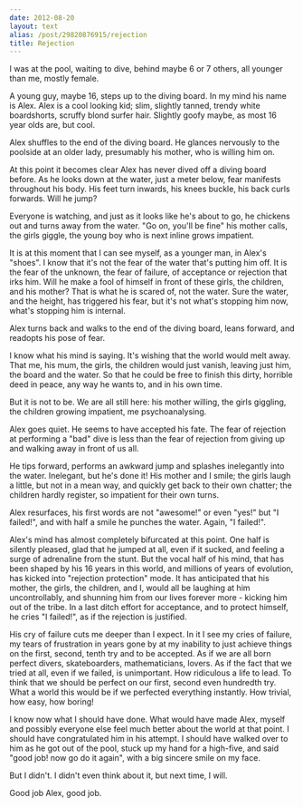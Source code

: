 ```yaml
---
date: 2012-08-20
layout: text
alias: /post/29820876915/rejection
title: Rejection
---
```


I was at the pool, waiting to dive, behind maybe 6 or 7 others, all younger than me, mostly female.

A young guy, maybe 16, steps up to the diving board. In my mind his name is Alex. Alex is a cool looking kid; slim, slightly tanned, trendy white boardshorts, scruffy blond surfer hair. Slightly goofy maybe, as most 16 year olds are, but cool.

Alex shuffles to the end of the diving board. He glances nervously to the poolside at an older lady, presumably his mother, who is willing him on.

At this point it becomes clear Alex has never dived off a diving board before. As he looks down at the water, just a meter below, fear manifests throughout his body. His feet turn inwards, his knees buckle, his back curls forwards. Will he jump?

Everyone is watching, and just as it looks like he's about to go, he chickens out and turns away from the water. "Go on, you'll be fine" his mother calls, the girls giggle, the young boy who is next inline grows impatient.

It is at this moment that I can see myself, as a younger man, in Alex's "shoes". I know that it's not the fear of the water that's putting him off. It is the fear of the unknown, the fear of failure, of acceptance or rejection that irks him. Will he make a fool of himself in front of these girls, the children, and his mother? That is what he is scared of, not the water. Sure the water, and the height, has triggered his fear, but it's not what's stopping him now, what's stopping him is internal.

Alex turns back and walks to the end of the diving board, leans forward, and readopts his pose of fear.

I know what his mind is saying. It's wishing that the world would melt away. That me, his mum, the girls, the children would just vanish, leaving just him, the board and the water. So that he could be free to finish this dirty, horrible deed in peace, any way he wants to, and in his own time.

But it is not to be. We are all still here: his mother willing, the girls giggling, the children growing impatient, me psychoanalysing.

Alex goes quiet. He seems to have accepted his fate. The fear of rejection at performing a "bad" dive is less than the fear of rejection from giving up and walking away in front of us all.

He tips forward, performs an awkward jump and splashes inelegantly into the water. Inelegant, but he's done it! His mother and I smile; the girls laugh a little, but not in a mean way, and quickly get back to their own chatter; the children hardly register, so impatient for their own turns.

Alex resurfaces, his first words are not "awesome!" or even "yes!" but "I failed!", and with half a smile he punches the water. Again, "I failed!".

Alex's mind has almost completely bifurcated at this point. One half is silently pleased, glad that he jumped at all, even if it sucked, and feeling a surge of adrenaline from the stunt. But the vocal half of his mind, that has been shaped by his 16 years in this world, and millions of years of evolution, has kicked into "rejection protection" mode. It has anticipated that his mother, the girls, the children, and I, would all be laughing at him uncontrollably, and shunning him from our lives forever more - kicking him out of the tribe. In a last ditch effort for acceptance, and to protect himself, he cries "I failed!", as if the rejection is justified.

His cry of failure cuts me deeper than I expect. In it I see my cries of failure, my tears of frustration in years gone by at my inability to just achieve things on the first, second, tenth try and to be accepted. As if we are all born perfect divers, skateboarders, mathematicians, lovers. As if the fact that we tried at all, even if we failed, is unimportant. How ridiculous a life to lead. To think that we should be perfect on our first, second even hundredth try. What a world this would be if we perfected everything instantly. How trivial, how easy, how boring!

I know now what I should have done. What would have made Alex, myself and possibly everyone else feel much better about the world at that point. I should have congratulated him in his attempt. I should have walked over to him as he got out of the pool, stuck up my hand for a high-five, and said "good job! now go do it again", with a big sincere smile on my face.

But I didn't. I didn't even think about it, but next time, I will.

Good job Alex, good job.


